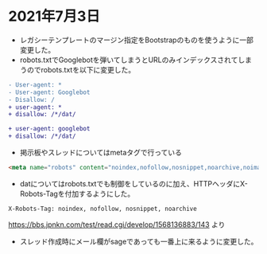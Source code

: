 # 2021年7月3日

- レガシーテンプレートのマージン指定をBootstrapのものを使うように一部変更した。
- robots.txtでGooglebotを弾いてしまうとURLのみインデックスされてしまうのでrobots.txtを以下に変更した。

```diff
- User-agent: *
- User-agent: Googlebot
- Disallow: /
+ user-agent: *
+ disallow: /*/dat/

+ user-agent: googlebot
+ disallow: /*/dat/
```

- 掲示板やスレッドについてはmetaタグで行っている
```html
<meta name="robots" content="noindex,nofollow,nosnippet,noarchive,noimageindex">
```

- datについてはrobots.txtでも制御をしているのに加え、HTTPヘッダにX-Robots-Tagを付加するようにした。
```
X-Robots-Tag: noindex, nofollow, nosnippet, noarchive
```

https://bbs.jpnkn.com/test/read.cgi/develop/1568136883/143 より
- スレッド作成時にメール欄がsageであっても一番上に来るように変更した。
